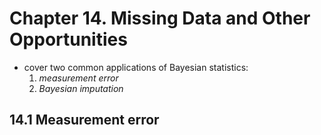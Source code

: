Chapter 14. Missing Data and Other Opportunities
================

  - cover two common applications of Bayesian statistics:
    1.  *measurement error*
    2.  *Bayesian imputation*

## 14.1 Measurement error

